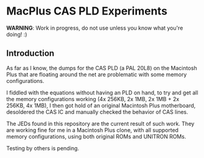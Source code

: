 # MacPlus CAS PLD Experiments

**WARNING**: Work in progress, do not use unless you know what you're doing! :)

## Introduction

As far as I know, the dumps for the CAS PLD (a PAL 20L8) on the Macintosh Plus that are floating around the net are problematic with some memory configurations.

I fiddled with the equations without having an PLD on hand, to try and get all the memory configurations working (4x 256KB, 2x 1MB, 2x 1MB + 2x 256KB, 4x 1MB),
I then got hold of an original Macintosh Plus motherboard, desoldered the CAS IC and manually checked the behavior of CAS lines.

The JEDs found in this repository are the current result of such work. They are working fine for me in a Macintosh Plus clone, with all supported memory configurations, using both original ROMs and UNITRON ROMs.

Testing by others is pending.
